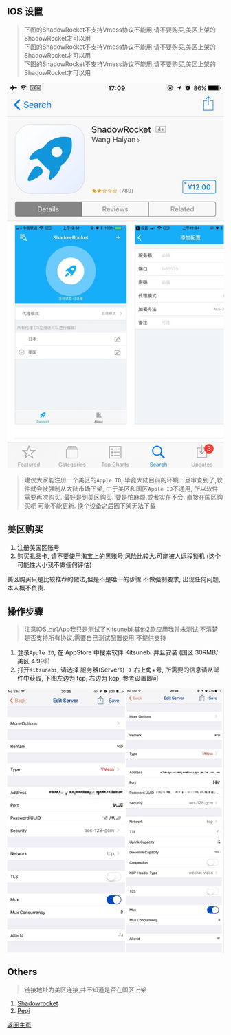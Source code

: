 ## IOS 设置

> 下图的ShadowRocket不支持Vmess协议不能用,请不要购买,美区上架的ShadowRocket才可以用  
> 下图的ShadowRocket不支持Vmess协议不能用,请不要购买,美区上架的ShadowRocket才可以用  
> 下图的ShadowRocket不支持Vmess协议不能用,请不要购买,美区上架的ShadowRocket才可以用  

![ShadowRocket](pics/ShadowRocket.jpg)

> 建议大家能注册一个美区的`Apple ID`, 毕竟大陆目前的环境一旦审查到了,软件就会被强制从大陆市场下架, 
由于美区和国区`Apple ID`不通用, 所以软件需要再次购买. 最好是到美区购买. 要是怕麻烦,或者实在不会. 直接在国区购买吧 可能不能更新. 换个设备之后因下架无法下载

## 美区购买

1. 注册美国区账号
2. 购买礼品卡, 请不要使用淘宝上的黑账号,风险比较大.可能被人远程锁机 (这个可能性大小我不做任何评估)

美区购买只是比较推荐的做法,但是不是唯一的步骤.不做强制要求, 出现任何问题,本人概不负责.

## 操作步骤

> 注意IOS上的App我只是测试了Kitsunebi,其他2款应用我并未测试,不清楚是否支持所有协议,需要自己测试配置使用,不提供支持

1. 登录`Apple ID`, 在 AppStore 中搜索软件 Kitsunebi 并且安装 (国区 30RMB/美区 4.99$)
2. 打开`Kitsunebi`, 请选择 服务器(Servers) -> 右上角+号, 所需要的信息请从邮件中获取, 下图左边为 tcp, 右边为 kcp, 参考设置即可

 ![Kitsunebi_settings](pics/Kitsunebi_settings.jpg)
 
## Others 
> 链接地址为美区连接,并不知道是否在国区上架

1. [Shadowrocket](https://itunes.apple.com/us/app/shadowrocket/id932747118?mt=8)
2. [Pepi](https://www.v2ray.com/itunes/us/pepi/id1283082051/)
 
[返回主页](README.md)

